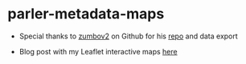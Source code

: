 # parler-metadata-maps

* Special thanks to [zumbov2](https://github.com/zumbov2) on Github for his [repo](https://github.com/zumbov2/parler-video-metadata) and data export

* Blog post with my Leaflet interactive maps [here](https://databreadcrumbs.com/posts/2021-01-16-parler-metadata/)
